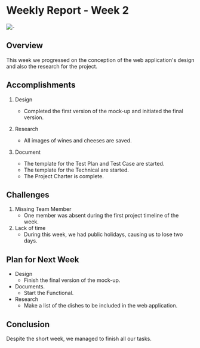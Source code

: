 # Weekly Report - Week 2
![-](https://raw.githubusercontent.com/andreasbm/readme/master/assets/lines/rainbow.png)

## Overview
This week we progressed on the conception of the web application's design and also the research for the project.
## Accomplishments

1. Design
   - Completed the first version of the mock-up and initiated the final version.

2. Research
   - All images of wines and cheeses are saved.

3. Document
   - The template for the Test Plan and Test Case are started.
   - The template for the Technical are started.
   - The Project Charter is complete.


## Challenges

1. Missing Team Member
   - One member was absent during the first project timeline of the week.
2. Lack of time
   - During this week, we had public holidays, causing us to lose two days.

## Plan for Next Week

- Design 
   - Finish the final version of the mock-up.
- Documents.
   - Start the Functional.
- Research
   - Make a list of the dishes to be included in the web application.

## Conclusion
Despite the short week, we managed to finish all our tasks.
